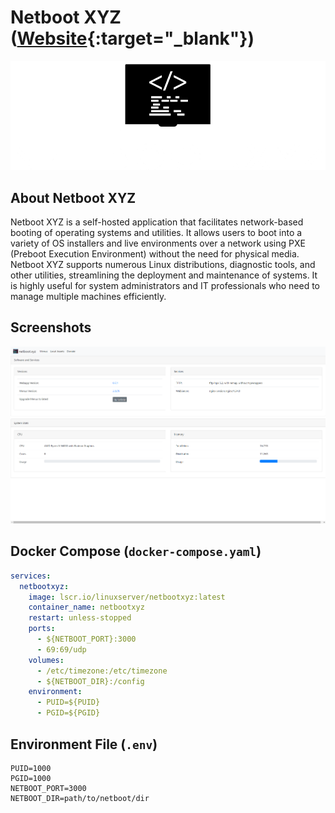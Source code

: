 # Netboot XYZ ([Website]{:target="_blank"})

[Website]: https://netboot.xyz/

![Netboot](../assets/images/nbxyz/logo-nbxyz.png)

## About Netboot XYZ

Netboot XYZ is a self-hosted application that facilitates network-based booting of operating systems and utilities. It allows users to boot into a variety of OS installers and live environments over a network using PXE (Preboot Execution Environment) without the need for physical media. Netboot XYZ supports numerous Linux distributions, diagnostic tools, and other utilities, streamlining the deployment and maintenance of systems. It is highly useful for system administrators and IT professionals who need to manage multiple machines efficiently.

## Screenshots

![Netboot](../assets/images/nbxyz/screenshot.png)


## Docker Compose (`docker-compose.yaml`)
``` yaml
services:
  netbootxyz:
    image: lscr.io/linuxserver/netbootxyz:latest
    container_name: netbootxyz
    restart: unless-stopped
    ports:
      - ${NETBOOT_PORT}:3000
      - 69:69/udp
    volumes:
      - /etc/timezone:/etc/timezone
      - ${NETBOOT_DIR}:/config
    environment:
      - PUID=${PUID}
      - PGID=${PGID}
```

## Environment File (`.env`)
```
PUID=1000
PGID=1000
NETBOOT_PORT=3000
NETBOOT_DIR=path/to/netboot/dir
```